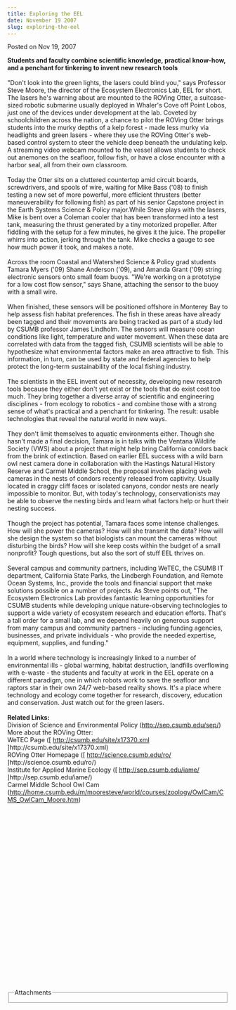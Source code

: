 ```yaml
---
title: Exploring the EEL
date: November 19 2007
slug: exploring-the-eel
---
```





<span class="date">Posted on Nov 19, 2007    </span>
<p><strong>Students and faculty combine scientific knowledge,
practical know-how, and a penchant for tinkering to invent new
research tools<br/></strong><br>
&quot;Don&apos;t look into the green lights, the lasers could blind you,&quot;
says Professor Steve Moore, the director of the Ecosystem
Electronics Lab, EEL for short. The lasers he&apos;s warning about are
mounted to the ROVing Otter, a suitcase-sized robotic submarine
usually deployed in Whaler&apos;s Cove off Point Lobos, just one of the
devices under development at the lab. Coveted by schoolchildren
across the nation, a chance to pilot the ROVing Otter brings
students into the murky depths of a kelp forest - made less murky
via headlights and green lasers - where they use the ROVing Otter&apos;s
web-based control system to steer the vehicle deep beneath the
undulating kelp. A streaming video webcam mounted to the vessel
allows students to check out anemones on the seafloor, follow fish,
or have a close encounter with a harbor seal, all from their own
classroom.<br>
<br>
Today the Otter sits on a cluttered countertop amid circuit boards,
screwdrivers, and spools of wire, waiting for Mike Bass (&apos;08) to
finish testing a new set of more powerful, more efficient thrusters
(better maneuverability for following fish) as part of his senior
Capstone project in the Earth Systems Science &amp; Policy
major.While Steve plays with the lasers, Mike is bent over a
Coleman cooler that has been transformed into a test tank,
measuring the thrust generated by a tiny motorized propeller. After
fiddling with the setup for a few minutes, he gives it the juice.
The propeller whirrs into action, jerking through the tank. Mike
checks a gauge to see how much power it took, and makes a
note.<br>
<br>
Across the room Coastal and Watershed Science &amp; Policy grad
students Tamara Myers (&apos;09) Shane Anderson (&apos;09), and Amanda Grant
(&apos;09) string electronic sensors onto small foam buoys. &quot;We&apos;re
working on a prototype for a low cost flow sensor,&quot; says Shane,
attaching the sensor to the buoy with a small wire.<br>
<br>
When finished, these sensors will be positioned offshore in
Monterey Bay to help assess fish habitat preferences. The fish in
these areas have already been tagged and their movements are being
tracked as part of a study led by CSUMB professor James Lindholm.
The sensors will measure ocean conditions like light, temperature
and water movement. When these data are correlated with data from
the tagged fish, CSUMB scientists will be able to hypothesize what
environmental factors make an area attractive to fish. This
information, in turn, can be used by state and federal agencies to
help protect the long-term sustainability of the local fishing
industry.<br>
<br>
The scientists in the EEL invent out of necessity, developing new
research tools because they either don&apos;t yet exist or the tools
that do exist cost too much. They bring together a diverse array of
scientific and engineering disciplines - from ecology to robotics -
and combine those with a strong sense of what&apos;s practical and a
penchant for tinkering. The result: usable technologies that reveal
the natural world in new ways.<br>
<br>
They don&apos;t limit themselves to aquatic environments either. Though
she hasn&apos;t made a final decision, Tamara is in talks with the
Ventana Wildlife Society (VWS) about a project that might help
bring California condors back from the brink of extinction. Based
on earlier EEL success with a wild barn owl nest camera done in
collaboration with the Hastings Natural History Reserve and Carmel
Middle School, the proposal involves placing web cameras in the
nests of condors recently released from captivity. Usually located
in craggy cliff faces or isolated canyons, condor nests are nearly
impossible to monitor. But, with today&apos;s technology,
conservationists may be able to observe the nesting birds and learn
what factors help or hurt their nesting success.<br>
<br>
Though the project has potential, Tamara faces some intense
challenges. How will she power the cameras? How will she transmit
the data? How will she design the system so that biologists can
mount the cameras without disturbing the birds? How will she keep
costs within the budget of a small nonprofit? Tough questions, but
also the sort of stuff EEL thrives on.<br>
<br>
Several campus and community partners, including WeTEC, the CSUMB
IT department, California State Parks, the Lindbergh Foundation,
and Remote Ocean Systems, Inc., provide the tools and financial
support that make solutions possible on a number of projects. As
Steve points out, &quot;The Ecosystem Electronics Lab provides fantastic
learning opportunities for CSUMB students while developing unique
nature-observing technologies to support a wide variety of
ecosystem research and education efforts. That&apos;s a tall order for a
small lab, and we depend heavily on generous support from many
campus and community partners - including funding agencies,
businesses, and private individuals - who provide the needed
expertise, equipment, supplies, and funding.&quot;<br>
<br>
In a world where technology is increasingly linked to a number of
environmental ills - global warming, habitat destruction, landfills
overflowing with e-waste - the students and faculty at work in the
EEL operate on a different paradigm, one in which robots work to
save the seafloor and raptors star in their own 24/7 web-based
reality shows. It&apos;s a place where technology and ecology come
together for research, discovery, education and conservation. Just
watch out for the green lasers.<br>
<br>
<strong>Related Links:</strong><br>
Division of Science and Environmental Policy (<a href="http://sep.csumb.edu/sep/" rel="nofollow">http://sep.csumb.edu/sep/</a>)<br>
More about the ROVing Otter:<br>
WeTEC Page ([ <a href="http://csumb.edu/site/x17370.xml" rel="nofollow">http://csumb.edu/site/x17370.xml</a>
]http://csumb.edu/site/x17370.xml)<br>
ROVing Otter Homepage ([ <a href="http://science.csumb.edu/ro/" rel="nofollow">http://science.csumb.edu/ro/</a>
]http://science.csumb.edu/ro/)<br>
Institute for Applied Marine Ecology ([ <a href="http://sep.csumb.edu/iame/" rel="nofollow">http://sep.csumb.edu/iame/</a>
]http://sep.csumb.edu/iame/)<br>
Carmel Middle School Owl Cam (<a href="http://home.csumb.edu/m/mooresteve/world/courses/zoology/OwlCam/CMS_OwlCam_Moore.htm" rel="nofollow">http://home.csumb.edu/m/mooresteve/world/courses/zoology/OwlCam/CMS_OwlCam_Moore.htm</a>)</br></br></br></br></br></br></br></br></br></br></br></br></br></br></br></br></br></br></br></br></br></br></br></br></br></p>
<fieldset class="fieldgroup group-attachments">
<legend>Attachments</legend>
<div class="field field-type-emvideo field-field-attach-video">
<div class="field-items">
<div class="field-item odd">
<div class="emvideo emvideo-video emvideo-"/>
</div>
</div>
</div>
</fieldset>





